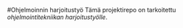 #Ohjelmoinnin harjoitustyö
Tämä projektirepo on tarkoitettu *ohjelmointitekniikan* _harjoitustyölle_.
